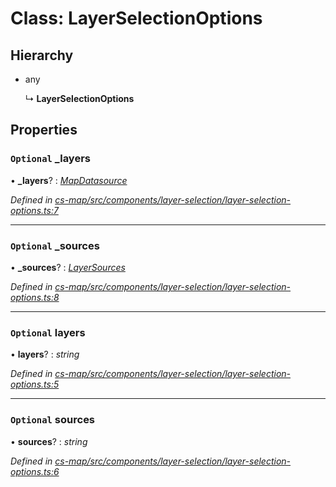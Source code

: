 # Class: LayerSelectionOptions

## Hierarchy

* any

  ↳ **LayerSelectionOptions**

## Properties

### `Optional` _layers

• **_layers**? : *[MapDatasource](_cs_map_src_datasources_map_datasource_.mapdatasource.md)*

*Defined in [cs-map/src/components/layer-selection/layer-selection-options.ts:7](https://github.com/TNOCS/csnext/blob/ec6e73e4/packages/cs-map/src/components/layer-selection/layer-selection-options.ts#L7)*

___

### `Optional` _sources

• **_sources**? : *[LayerSources](_cs_map_src_classes_layer_sources_.layersources.md)*

*Defined in [cs-map/src/components/layer-selection/layer-selection-options.ts:8](https://github.com/TNOCS/csnext/blob/ec6e73e4/packages/cs-map/src/components/layer-selection/layer-selection-options.ts#L8)*

___

### `Optional` layers

• **layers**? : *string*

*Defined in [cs-map/src/components/layer-selection/layer-selection-options.ts:5](https://github.com/TNOCS/csnext/blob/ec6e73e4/packages/cs-map/src/components/layer-selection/layer-selection-options.ts#L5)*

___

### `Optional` sources

• **sources**? : *string*

*Defined in [cs-map/src/components/layer-selection/layer-selection-options.ts:6](https://github.com/TNOCS/csnext/blob/ec6e73e4/packages/cs-map/src/components/layer-selection/layer-selection-options.ts#L6)*
